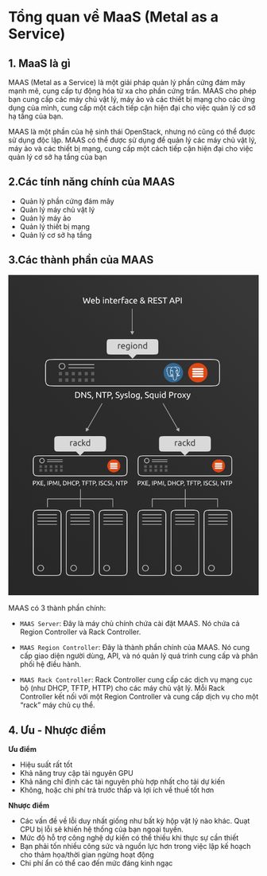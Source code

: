 # Tổng quan về MaaS (Metal as a Service)

## 1. MaaS là gì 
MAAS (Metal as a Service) là một giải pháp quản lý phần cứng đám mây mạnh mẽ, cung cấp tự động hóa từ xa cho phần cứng trần. MAAS cho phép bạn cung cấp các máy chủ vật lý, máy ảo và các thiết bị mạng cho các ứng dụng của mình, cung cấp một cách tiếp cận hiện đại cho việc quản lý cơ sở hạ tầng của bạn.

MAAS là một phần của hệ sinh thái OpenStack, nhưng nó cũng có thể được sử dụng độc lập. MAAS có thể được sử dụng để quản lý các máy chủ vật lý, máy ảo và các thiết bị mạng, cung cấp một cách tiếp cận hiện đại cho việc quản lý cơ sở hạ tầng của bạn

## 2.Các tính năng chính của MAAS
- Quản lý phần cứng đám mây
- Quản lý máy chủ vật lý
- Quản lý máy ảo
- Quản lý thiết bị mạng
- Quản lý cơ sở hạ tầng

## 3.Các thành phần của MAAS

![alt text](../imgs/1.png)

MAAS có 3 thành phần chính:

- `MAAS Server`: Đây là máy chủ chính chứa cài đặt MAAS. Nó chứa cả Region Controller và Rack Controller.

- `MAAS Region Controller`: Đây là thành phần chính của MAAS. Nó cung cấp giao diện người dùng, API, và nó quản lý quá trình cung cấp và phân phối hệ điều hành.

- `MAAS Rack Controller`: Rack Controller cung cấp các dịch vụ mạng cục bộ (như DHCP, TFTP, HTTP) cho các máy chủ vật lý. Mỗi Rack Controller kết nối với một Region Controller và cung cấp dịch vụ cho một “rack” máy chủ cụ thể.

## 4. Ưu - Nhược điểm 

**Ưu điểm**

- Hiệu suất rất tốt
- Khả năng truy cập tài nguyên GPU
- Khả năng chỉ định các tài nguyên phù hợp nhất cho tải dự kiến
- Không, hoặc chi phí trả trước thấp và lợi ích về thuế tốt hơn

**Nhược điểm**

- Các vấn đề về lỗi duy nhất giống như bất kỳ hộp vật lý nào khác. Quạt CPU bị lỗi sẽ khiến hệ thống của bạn ngoại tuyến.
- Mức độ hỗ trợ công nghệ dự kiến ​​có thể thiếu khi thực sự cần thiết
- Bạn phải tốn nhiều công sức và nguồn lực hơn trong việc lập kế hoạch cho thảm họa/thời gian ngừng hoạt động
- Chi phí ẩn có thể cao đến mức đáng kinh ngạc